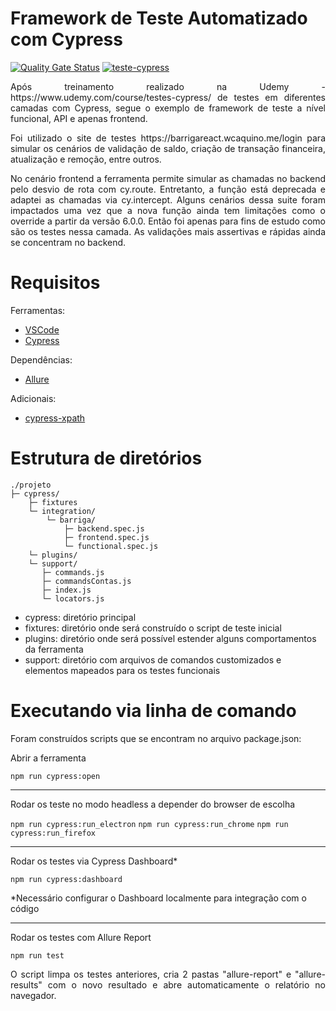 # Framework de Teste Automatizado com Cypress
[![Quality Gate Status](https://sonarcloud.io/api/project_badges/measure?project=rafaabc_teste-cypress&metric=alert_status)](https://sonarcloud.io/dashboard?id=rafaabc_teste-cypress) [![teste-cypress](https://img.shields.io/endpoint?url=https://dashboard.cypress.io/badge/detailed/xxemvr&style=flat&logo=cypress)](https://dashboard.cypress.io/projects/xxemvr/runs)

<p align="justify"> Após treinamento realizado na Udemy - https://www.udemy.com/course/testes-cypress/ de testes em diferentes camadas com Cypress, segue o exemplo de framework de teste a nível funcional, API e apenas frontend. </p>

<p align="justify"> Foi utilizado o site de testes https://barrigareact.wcaquino.me/login para simular os cenários de validação de saldo, criação de transação financeira, atualização e remoção, entre outros. </p>

<p align="justify"> No cenário frontend a ferramenta permite simular as chamadas no backend pelo desvio de rota com cy.route. Entretanto, a função está deprecada e adaptei as chamadas via cy.intercept. Alguns cenários dessa suite foram impactados uma vez que a nova função ainda tem limitações como o override a partir da versão 6.0.0. Então foi apenas para fins de estudo como são os testes nessa camada. As validações mais assertivas e rápidas ainda se concentram no backend. </p> 

# Requisitos

Ferramentas:
- [VSCode](https://code.visualstudio.com/Download)
- [Cypress](https://www.cypress.io/)

Dependências:
- [Allure](https://www.npmjs.com/package/@shelex/cypress-allure-plugin)

Adicionais:
- [cypress-xpath](https://github.com/cypress-io/cypress-xpath)

# Estrutura de diretórios

```
./projeto
├─ cypress/
    ├─ fixtures
    └─ integration/
        └─ barriga/
            ├─ backend.spec.js
            ├─ frontend.spec.js
            └─ functional.spec.js
    └─ plugins/
    └─ support/
       ├─ commands.js
       ├─ commandsContas.js
       ├─ index.js
       └─ locators.js
```

- cypress: diretório principal
- fixtures: diretório onde será construído o script de teste inicial
- plugins: diretório onde será possível estender alguns comportamentos da ferramenta
- support: diretório com arquivos de comandos customizados e elementos mapeados para os testes funcionais

# Executando via linha de comando
<p align="justify"> Foram construídos scripts que se encontram no arquivo package.json:

Abrir a ferramenta </p>

`npm run cypress:open`
___
Rodar os teste no modo headless a depender do browser de escolha </p>

`npm run cypress:run_electron`
`npm run cypress:run_chrome`
`npm run cypress:run_firefox`

___
Rodar os testes via Cypress Dashboard* </p>

`npm run cypress:dashboard`

*Necessário configurar o Dashboard localmente para integração com o código
___
Rodar os testes com Allure Report </p>

`npm run test`

<p align="justify"> O script limpa os testes anteriores, cria 2 pastas "allure-report" e "allure-results"
com o novo resultado e abre automaticamente o relatório no navegador. </p>